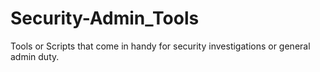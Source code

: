 # Security-Admin_Tools
Tools or Scripts that come in handy for security investigations or general admin duty. 
